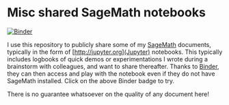 # Misc shared SageMath notebooks

[![Binder](https://mybinder.org/badge.svg)](https://mybinder.org/v2/gh/nthiery/shared-sage-notebooks/master)

I use this repository to publicly share some of my [SageMath](http://sagemath.org) documents, typically in the form of [http://jupyter.org](Jupyter) notebooks. This typically includes logbooks of quick demos or experimentations I wrote during a brainstorm with colleagues, and want to share thereafter.
Thanks to [Binder](http://binder.org), they can then access and play
with the notebook even if they do not have SageMath installed. Click
on the above Binder badge to try.

There is no guarantee whatsoever on the quality of any document here!
